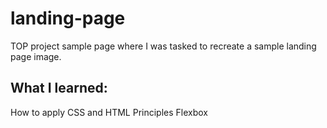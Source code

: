 # landing-page
TOP project sample page where I was tasked to recreate a sample landing page image.

## What I learned:

How to apply CSS and HTML Principles
Flexbox
